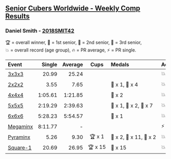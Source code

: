 <style>table {white-space: nowrap;}</style>

## [Senior Cubers Worldwide - Weekly Comp Results](/scw-comp/results/)
### Daniel Smith - [2018SMIT42](https://www.worldcubeassociation.org/persons/2018SMIT42)

<span style="white-space: nowrap;">🏆 = overall winner</span>, <span style="white-space: nowrap;">🥇 = 1st senior</span>, <span style="white-space: nowrap;">🥈 = 2nd senior</span>, <span style="white-space: nowrap;">🥉 = 3rd senior</span>, <span style="white-space: nowrap;">💥 = overall record (age group)</span>, <span style="white-space: nowrap;">🔥 = PR average</span>, <span style="white-space: nowrap;">⚡ = PR single</span>.

| Event | Single | Average | Cups | Medals | Achievements|
| :-- | --: | --: | :--: | :-- | :-- |
| [3x3x3](333.md) | 20.99 | 25.24 |  |  | 💥 x 2, 🔥 x 7, ⚡ x 8 |
| [2x2x2](222.md) | 3.55 | 7.65 |  | 🥈 x 1, 🥉 x 4 | 💥 x 3, 🔥 x 3, ⚡ x 6 |
| [4x4x4](444.md) | 1:05.61 | 1:21.85 |  | 🥉 x 2 | 💥 x 1, 🔥 x 5, ⚡ x 6 |
| [5x5x5](555.md) | 2:19.29 | 2:39.63 |  | 🥇 x 1, 🥈 x 2, 🥉 x 7 | 💥 x 1, 🔥 x 2, ⚡ x 2 |
| [6x6x6](666.md) | 5:28.23 | 5:54.57 |  | 🥈 x 1 | 💥 x 1, 🔥 x 1, ⚡ x 1 |
| [Megaminx](minx.md) | 8:11.77 | - |  |  | ⚡ x 1 |
| [Pyraminx](pyram.md) | 5.26 | 9.30 | 🏆 x 1 | 🥇 x 2, 🥈 x 11, 🥉 x 2 | 💥 x 4, 🔥 x 2, ⚡ x 3 |
| [Square-1](sq1.md) | 20.69 | 26.95 | 🏆 x 15 | 🥇 x 15 | 💥 x 4, 🔥 x 3, ⚡ x 3 |

<!-- Global site tag (gtag.js) - Google Analytics -->
<script async src="https://www.googletagmanager.com/gtag/js?id=UA-86348435-3"></script>
<script>window.dataLayer = window.dataLayer || []; function gtag() {dataLayer.push(arguments);} gtag('js', new Date()); gtag('config', 'UA-86348435-3');</script>
